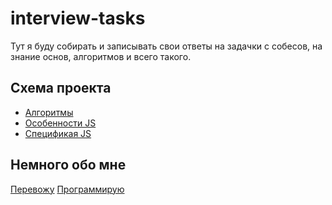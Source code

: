 # interview-tasks

Тут я буду собирать и записывать свои ответы на задачки с собесов, на знание основ, алгоритмов и всего такого.


## Схема проекта

* [Алгоритмы](https://github.com/bakugod/interview-tasks/blob/master/algorithmic-part.md)
* [Особенности JS](https://github.com/bakugod/interview-tasks/blob/master/features.md)
* [Спецификая JS](https://github.com/bakugod/interview-tasks/blob/master/knowledges.js)



## Немного обо мне
  <a href="https://developer.mozilla.org/ru/profiles/bakugod">Перевожу</a>
  <a href="https://github.com/bakugod">Программирую</a>

